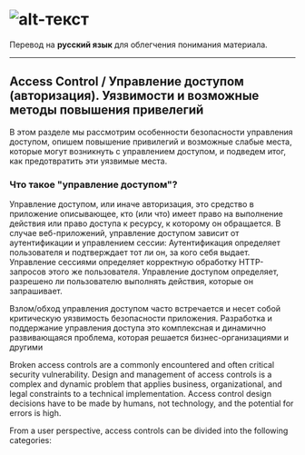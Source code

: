 # ![alt-текст](http://www.cnetsec.com/dfaq_wordpress/wp-content/uploads/2018/08/%E4%B8%8B%E8%BD%BD2.jpg "PortSwigger Academy")
 Перевод на **русский язык** для облегчения понимания материала.
___

## Access Control / Управление доступом (авторизация). Уязвимости и возможные методы повышения привелегий

В этом разделе мы рассмотрим особенности безопасности управления доступом, опишем повышение привилегий и возможные слабые места, которые могут возникнуть с управлением доступом, и подведем итог, как предотвратить эти уязвимые места.

### Что такое "управление доступом"?
Управление доступом, или иначе авторизация, это средство в приложение описывающее, кто (или что) имеет право на выполнение действия или право доступа к ресурсу, к которому он обращается. В случае веб-приложений, управление доступом зависит от аутентификации и управлением сессии:
Аутентификация определяет пользователя и подтверждает тот ли он, за кого себя выдает.
Управление сессиями определяет корректную обработку HTTP-запросов этого же пользователя.
Управление доступом определяет, разрешено ли пользователю выполнять действия, которые он запрашивает.

Взлом/обход управления доступом часто встречается и несет собой критическую уязвимость безопасности приложения. Разработка и поддержание управления доступа это комплексная и динамично развивающаяся проблема, которая решается бизнес-организациями и другими  

Broken access controls are a commonly encountered and often critical security vulnerability. Design and management of access controls is a complex and dynamic problem that applies business, organizational, and legal constraints to a technical implementation. Access control design decisions have to be made by humans, not technology, and the potential for errors is high.

From a user perspective, access controls can be divided into the following categories:
